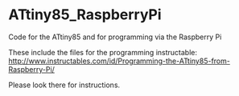 # ATtiny85_RaspberryPi
Code for the ATtiny85 and for programming via the Raspberry Pi

These include the files for the programming instructable:
http://www.instructables.com/id/Programming-the-ATtiny85-from-Raspberry-Pi/

Please look there for instructions.
